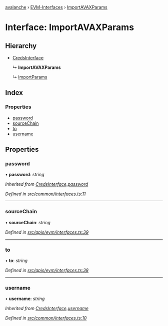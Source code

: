 [avalanche](../README.md) › [EVM-Interfaces](../modules/evm_interfaces.md) › [ImportAVAXParams](evm_interfaces.importavaxparams.md)

# Interface: ImportAVAXParams

## Hierarchy

* [CredsInterface](common_interfaces.credsinterface.md)

  ↳ **ImportAVAXParams**

  ↳ [ImportParams](evm_interfaces.importparams.md)

## Index

### Properties

* [password](evm_interfaces.importavaxparams.md#password)
* [sourceChain](evm_interfaces.importavaxparams.md#sourcechain)
* [to](evm_interfaces.importavaxparams.md#to)
* [username](evm_interfaces.importavaxparams.md#username)

## Properties

###  password

• **password**: *string*

*Inherited from [CredsInterface](common_interfaces.credsinterface.md).[password](common_interfaces.credsinterface.md#password)*

*Defined in [src/common/interfaces.ts:11](https://github.com/ava-labs/avalanchejs/blob/8033096/src/common/interfaces.ts#L11)*

___

###  sourceChain

• **sourceChain**: *string*

*Defined in [src/apis/evm/interfaces.ts:39](https://github.com/ava-labs/avalanchejs/blob/8033096/src/apis/evm/interfaces.ts#L39)*

___

###  to

• **to**: *string*

*Defined in [src/apis/evm/interfaces.ts:38](https://github.com/ava-labs/avalanchejs/blob/8033096/src/apis/evm/interfaces.ts#L38)*

___

###  username

• **username**: *string*

*Inherited from [CredsInterface](common_interfaces.credsinterface.md).[username](common_interfaces.credsinterface.md#username)*

*Defined in [src/common/interfaces.ts:10](https://github.com/ava-labs/avalanchejs/blob/8033096/src/common/interfaces.ts#L10)*
